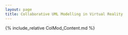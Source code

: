 ```yaml
---
layout: page
title: Collaborative UML Modelling in Virtual Reality
---
```

{% include_relative ColMod_Content.md %}

